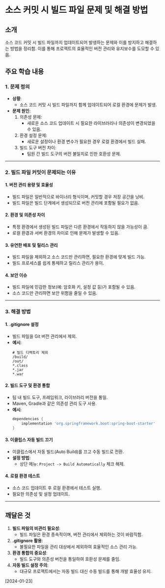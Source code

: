 

# 소스 커밋 시 빌드 파일 문제 및 해결 방법

## 소개

소스 코드 커밋 시 빌드 파일까지 업데이트되어 발생하는 문제와 이를 방지하고 해결하는 방법을 정리함. 이를 통해 프로젝트의 효율적인 버전 관리와 유지보수를 도모할 수 있음.

## 주요 학습 내용

### 1. 문제 정의

- **상황**:
  - 소스 코드 커밋 시 빌드 파일까지 함께 업데이트되어 로컬 환경에 문제가 발생.
- **문제 원인**:
  1. 의존성 문제:
     - 새로운 소스 코드 업데이트 시 필요한 라이브러리나 의존성이 변경되었을 수 있음.
  2. 환경 설정 문제:
     - 새로운 설정이나 환경 변수가 필요한 경우 로컬 환경에서 빌드 실패.
  3. 빌드 도구 버전 차이:
     - 팀원 간 빌드 도구의 버전 불일치로 인한 호환성 문제.

---

### 2. 빌드 파일 커밋이 문제되는 이유

#### 1. 버전 관리 용량 및 효율성

- 빌드 파일은 일반적으로 바이너리 형식이며, 커밋할 경우 저장 공간을 낭비.
- 빌드 파일은 빌드 단계에서 생성되므로 버전 관리에 포함될 필요가 없음.

#### 2. 환경 및 의존성 차이

- 특정 환경에서 생성된 빌드 파일은 다른 환경에서 작동하지 않을 가능성이 큼.
- 로컬 환경과 서버 환경의 차이로 인해 문제가 발생할 수 있음.

#### 3. 유연한 배포 및 릴리스 관리

- 빌드 파일을 제외하고 소스 코드만 관리하면, 필요한 환경에 맞게 빌드 가능.
- 빌드 프로세스를 쉽게 통제하고 릴리스 관리가 용이.

#### 4. 보안 이슈

- 빌드 파일에 민감한 정보(예: 암호화 키, 설정 값 등)가 포함될 수 있음.
- 소스 코드만 관리하면 보안 위험을 줄일 수 있음.

---

### 3. 해결 방법

#### 1. .gitignore 설정

- 빌드 파일을 Git 버전 관리에서 제외.
- **예시**:
  ```
  # 빌드 디렉토리 제외
  /build/
  /out/
  *.class
  *.jar
  *.war
  ```

#### 2. 빌드 도구 및 환경 통합

- 팀 내 빌드 도구, 프레임워크, 라이브러리 버전을 통일.
- Maven, Gradle과 같은 의존성 관리 도구 사용.
- **예시**:
  ```gradle
  dependencies {
      implementation 'org.springframework.boot:spring-boot-starter'
  }
  ```

#### 3. 이클립스 자동 빌드 끄기

- 이클립스에서 자동 빌드(Auto Build)를 끄고 수동 빌드로 전환.
- **설정 방법**:
  - 상단 메뉴: `Project -> Build Automatically` 체크 해제.

#### 4. 로컬 환경 테스트

- 소스 코드 업데이트 후 로컬 환경에서 테스트 실행.
- 필요한 의존성 및 설정 업데이트.

---

## 깨달은 것

1. **빌드 파일의 비관리 필요성**:
   - 빌드 파일은 환경 종속적이며, 버전 관리에서 제외하는 것이 바람직함.
2. **.gitignore 활용**:
   - 불필요한 파일을 관리 대상에서 제외하여 효율적인 소스 관리 가능.
3. **환경 통합의 중요성**:
   - 빌드 도구와 의존성 버전을 통일하여 호환성 문제를 줄임.
4. **자동 빌드 설정 주의**:
   - 대규모 프로젝트에서는 자동 빌드 대신 수동 빌드를 통해 개발 효율성 유지.

[2024-01-23]
